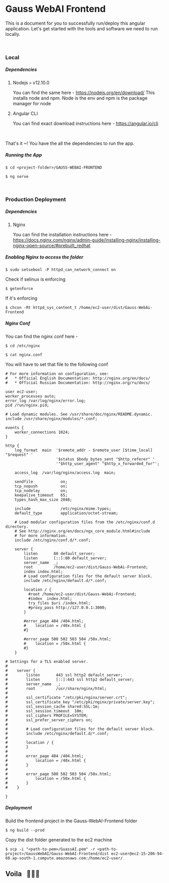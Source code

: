# Gauss WebAI Frontend

This is a document for you to successfully run/deploy this angular application. Let's get started with the
tools and software we need to run locally.

<br />

### Local

##### Dependencies

1. Nodejs `>` v12.10.0

   You can find the same here - https://nodejs.org/en/download/
   This installs node and npm. Node is the env and npm is the package manager for node

2. Angular CLI

   You can find exact download instructions here - https://angular.io/cli

<br />

That's it ~! You have the all the dependencies to run the app.

##### Running the App

`$ cd <project-folder>/GAUSS-WEBAI-FRONTEND`

`$ ng serve`

<br />

### Production Deployment

##### Dependencies

1. Nginx

   You can find the installation instructions here - https://docs.nginx.com/nginx/admin-guide/installing-nginx/installing-nginx-open-source/#prebuilt_redhat

##### Enabling Nginx to access the folder

`$ sudo setsebool -P httpd_can_network_connect on`

Check if selinux is enforcing

`$ getenforce`

If it's enforcing

`$ chcon -Rt httpd_sys_content_t /home/ec2-user/dist/Gauss-WebAi-Frontend`

##### Nginx Conf

You can find the nginx conf here -

`$ cd /etc/nginx`

`$ cat nginx.conf`

You will have to set that file to the following conf

```
# For more information on configuration, see:
#   * Official English Documentation: http://nginx.org/en/docs/
#   * Official Russian Documentation: http://nginx.org/ru/docs/

user ec2-user;
worker_processes auto;
error_log /var/log/nginx/error.log;
pid /run/nginx.pid;

# Load dynamic modules. See /usr/share/doc/nginx/README.dynamic.
include /usr/share/nginx/modules/*.conf;

events {
    worker_connections 1024;
}

http {
    log_format  main  '$remote_addr - $remote_user [$time_local] "$request" '
                      '$status $body_bytes_sent "$http_referer" '
                      '"$http_user_agent" "$http_x_forwarded_for"';

    access_log  /var/log/nginx/access.log  main;

    sendfile            on;
    tcp_nopush          on;
    tcp_nodelay         on;
    keepalive_timeout   65;
    types_hash_max_size 2048;

    include             /etc/nginx/mime.types;
    default_type        application/octet-stream;

    # Load modular configuration files from the /etc/nginx/conf.d directory.
    # See http://nginx.org/en/docs/ngx_core_module.html#include
    # for more information.
    include /etc/nginx/conf.d/*.conf;

    server {
        listen       80 default_server;
        listen       [::]:80 default_server;
        server_name  _;
        root         /home/ec2-user/dist/Gauss-WebAi-Frontend;
        index index.html;
        # Load configuration files for the default server block.
        include /etc/nginx/default.d/*.conf;

        location / {
          #root /home/ec2-user/dist/Gauss-WebAi-Frontend;
          #index  index.html;
          try_files $uri /index.html;
          #proxy_pass http://127.0.0.1:3000;
        }

        #error_page 404 /404.html;
        #    location = /40x.html {
        #}

        #error_page 500 502 503 504 /50x.html;
        #    location = /50x.html {
        #}
    }

# Settings for a TLS enabled server.
#
#    server {
#        listen       443 ssl http2 default_server;
#        listen       [::]:443 ssl http2 default_server;
#        server_name  _;
#        root         /usr/share/nginx/html;
#
#        ssl_certificate "/etc/pki/nginx/server.crt";
#        ssl_certificate_key "/etc/pki/nginx/private/server.key";
#        ssl_session_cache shared:SSL:1m;
#        ssl_session_timeout  10m;
#        ssl_ciphers PROFILE=SYSTEM;
#        ssl_prefer_server_ciphers on;
#
#        # Load configuration files for the default server block.
#        include /etc/nginx/default.d/*.conf;
#
#        location / {
#        }
#
#        error_page 404 /404.html;
#            location = /40x.html {
#        }
#
#        error_page 500 502 503 504 /50x.html;
#            location = /50x.html {
#        }
#    }

}
```

##### Deployment

Build the frontend project in the Gauss-WebAI-Frontend folder

`$ ng build --prod`

Copy the dist folder generated to the ec2 machine

`$ scp -i "<path-to-pem>/GuassAI.pem" -r <path-to-project>/GaussWebAI/Gauss-WebAI-Frontend/dist ec2-user@ec2-15-206-94-60.ap-south-1.compute.amazonaws.com:/home/ec2-user/`

## Voila &nbsp; 🎊🎊🎊
